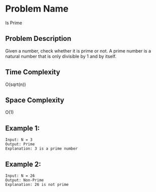 # Problem Name 
Is Prime

## Problem Description

Given a number, check whether it is prime or not. A prime number is a natural number that is only divisible by 1 and by itself.

## Time Complexity
O(sqrt(n))

## Space Complexity
O(1)

## Example 1:
```
Input: N = 3
Output: Prime
Explanation: 3 is a prime number
```

## Example 2:
```
Input: N = 26
Output: Non-Prime
Explanation: 26 is not prime
```